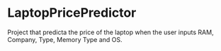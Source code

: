 # LaptopPricePredictor

Project that predicta the price of the laptop when the user inputs RAM, Company, Type, Memory Type and OS.
